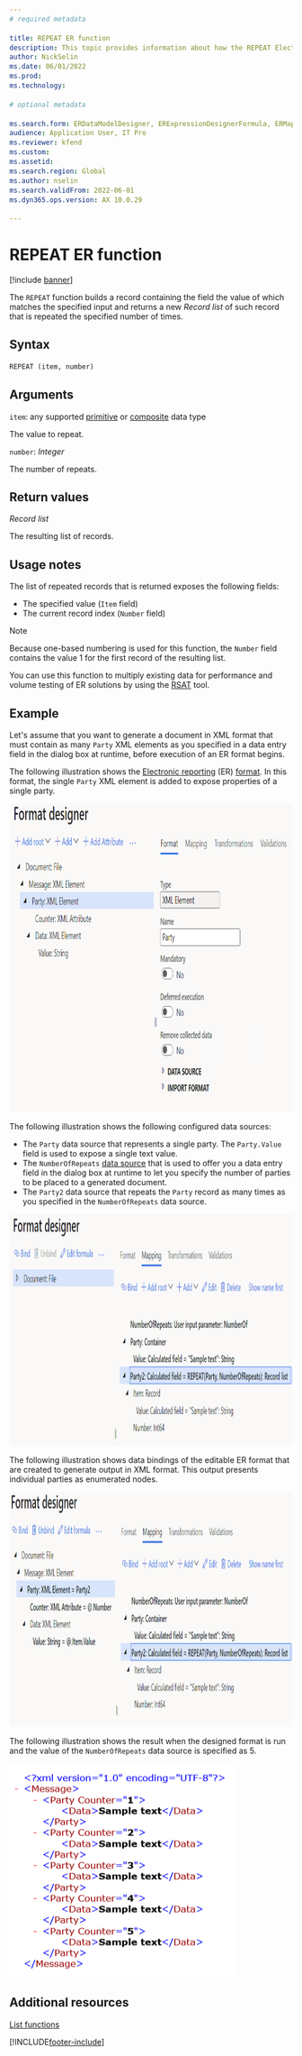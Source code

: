 ```yaml
---
# required metadata

title: REPEAT ER function
description: This topic provides information about how the REPEAT Electronic reporting (ER) function is used.
author: NickSelin
ms.date: 06/01/2022
ms.prod: 
ms.technology: 

# optional metadata

ms.search.form: ERDataModelDesigner, ERExpressionDesignerFormula, ERMappedFormatDesigner, ERModelMappingDesigner
audience: Application User, IT Pro
ms.reviewer: kfend
ms.custom:
ms.assetid: 
ms.search.region: Global
ms.author: nselin
ms.search.validFrom: 2022-06-01
ms.dyn365.ops.version: AX 10.0.29

---
```


# REPEAT ER function

[!include [banner](../includes/banner.md)]

The `REPEAT` function builds a record containing the field the value of which matches the specified input and returns a new *Record list* of such record that is repeated the specified number of times.

## Syntax

```vb
REPEAT (item, number)
```

## Arguments

`item`: any supported [primitive](er-formula-supported-data-types-primitive.md) or [composite](er-formula-supported-data-types-composite.md) data type

The value to repeat.

`number`: *Integer*

The number of repeats.

## Return values

*Record list*

The resulting list of records.

## Usage notes

The list of repeated records that is returned exposes the following fields:

- The specified value (`Item` field)
- The current record index (`Number` field)

> [!NOTE]
> Because one-based numbering is used for this function, the `Number` field contains the value 1 for the first record of the resulting list.

You can use this function to multiply existing data for performance and volume testing of ER solutions by using the [RSAT](../perf-test/rsat/rsat-overview.md) tool.

## Example

Let's assume that you want to generate a document in XML format that must contain as many `Party` XML elements as you specified in a data entry field in the dialog box at runtime, before execution of an ER format begins.

The following illustration shows the [Electronic reporting](general-electronic-reporting.md) (ER) [format](er-overview-components.md#format-component). In this format, the single `Party` XML element is added to expose properties of a single party.

<a href="./media/er-repeat-function-1.png"><img src="./media/er-repeat-function-1.png" alt="Review the format structure on the Format tab of the Format designer page." class="alignnone size-full" width="929" height="548" /></a>

The following illustration shows the following configured data sources:

- The `Party` data source that represents a single party. The `Party.Value` field is used to expose a single text value.
- The `NumberOfRepeats` [data source](er-user-input-parameter-data-sources.md) that is used to offer you a data entry field in the dialog box at runtime to let you specify the number of parties to be placed to a generated document.
- The `Party2` data source that repeats the `Party` record as many times as you specified in the `NumberOfRepeats` data source.

<a href="./media/er-repeat-function-2.png"><img src="./media/er-repeat-function-2.png" alt="Review the configured data sources on the Mapping tab of the Format designer page." class="alignnone size-full" width="1044" height="411" /></a>

The following illustration shows data bindings of the editable ER format that are created to generate output in XML format. This output presents individual parties as enumerated nodes.

<a href="./media/er-repeat-function-3.png"><img src="./media/er-repeat-function-3.png" alt="Review the configured data bindings on the Mapping tab of the Format designer page." class="alignnone size-full" width="1051" height="417" /></a>

The following illustration shows the result when the designed format is run and the value of the `NumberOfRepeats` data source is specified as 5.

<a href="./media/er-repeat-function-4.png"><img src="./media/er-repeat-function-4.png" alt="Review the Result of running the format on a new tab of using web browser." class="alignnone wp-image-290711 size-full" width="400" height="380" /></a>

## Additional resources

[List functions](er-functions-category-list.md)


[!INCLUDE[footer-include](../../../includes/footer-banner.md)]

